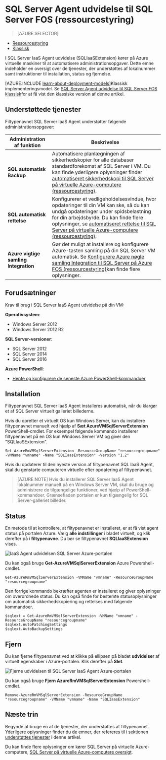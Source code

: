 <properties
    pageTitle="SQL Server Agent udvidelse til SQL Server FOS (ressourcestyring) | Microsoft Azure"
    description="Dette emne beskrives, hvordan du administrerer SQL Server agent udvidelse, som automatiserer bestemte SQL Server-administrationsopgaver. Dette omfatter automatisk sikkerhedskopiering, automatisk rettelse og Azure-tasten samling Integration. Dette emne bruges af Ressourcestyring installation tilstand."
    services="virtual-machines-windows"
    documentationCenter=""
    authors="rothja"
    manager="jhubbard"
    editor=""
    tags="azure-resource-manager"/>

<tags
    ms.service="virtual-machines-windows"
    ms.devlang="na"
    ms.topic="article"
    ms.tgt_pltfrm="vm-windows-sql-server"
    ms.workload="infrastructure-services"
    ms.date="10/27/2016"
    ms.author="jroth"/>

# <a name="sql-server-agent-extension-for-sql-server-vms-resource-manager"></a>SQL Server Agent udvidelse til SQL Server FOS (ressourcestyring)

> [AZURE.SELECTOR]
- [Ressourcestyring](virtual-machines-windows-sql-server-agent-extension.md)
- [Klassisk](virtual-machines-windows-classic-sql-server-agent-extension.md)

I SQL Server IaaS Agent udvidelse (SQLIaaSExtension) kører på Azure virtuelle maskiner til at automatisere administrationsopgaver. Dette emne indeholder en oversigt over de tjenester, der understøttes af lokalnummer samt instruktioner til installation, status og fjernelse.

[AZURE.INCLUDE [learn-about-deployment-models](../../includes/learn-about-deployment-models-rm-include.md)]Klassisk implementeringsmodel. Se [SQL Server Agent udvidelse til SQL Server FOS klassisk](virtual-machines-windows-classic-sql-server-agent-extension.md)for at få vist den klassiske version af denne artikel.

## <a name="supported-services"></a>Understøttede tjenester

Filtypenavnet SQL Server IaaS Agent understøtter følgende administrationsopgaver:

| Administration af funktion | Beskrivelse |
|---------------------|-------------------------------|
| **SQL automatisk Backup** | Automatisere planlægningen af sikkerhedskopier for alle databaser standardforekomst af SQL Server i VM. Du kan finde yderligere oplysninger finder [automatiseret sikkerhedskopi til SQL Server på virtuelle Azure-computere (ressourcestyring)](virtual-machines-windows-sql-automated-backup.md).|
| **SQL automatisk rettelse** | Konfigurerer et vedligeholdelsesvindue, hvor opdateringer til din VM kan ske, så du kan undgå opdateringer under spidsbelastning for din arbejdsbyrde. Du kan finde flere oplysninger, se [automatiseret rettelse til SQL Server på virtuelle Azure-computere (ressourcestyring)](virtual-machines-windows-sql-automated-patching.md).|
| **Azure vigtige samling Integration** | Gør det muligt at installere og konfigurere Azure-tasten samling på din SQL Server VM automatisk. Se [Konfigurere Azure nøgle samling Integration til SQL Server på Azure FOS (ressourcestyring)](virtual-machines-windows-ps-sql-keyvault.md)kan finde flere oplysninger.|

## <a name="prerequisites"></a>Forudsætninger

Krav til brug i SQL Server IaaS Agent udvidelse på din VM:

**Operativsystem**:

- Windows Server 2012
- Windows Server 2012 R2

**SQL Server-versioner**:

- SQL Server 2012
- SQL Server 2014
- SQL Server 2016

**Azure PowerShell**:

- [Hente og konfigurere de seneste Azure PowerShell-kommandoer](../powershell-install-configure.md)

## <a name="installation"></a>Installation

Filtypenavnet SQL Server IaaS Agent installeres automatisk, når du klargør et af SQL Server virtuelt galleriet billederne.

Hvis du opretter et virtuelt OS kun Windows Server, kan du installere filtypenavnet manuelt ved hjælp af **Sæt AzureVMSqlServerExtension** PowerShell-cmdlet. For eksempel følgende kommando installerer filtypenavnet på en OS kun Windows Server VM og giver den "SQLIaaSExtension".

    Set-AzureRmVMSqlServerExtension -ResourceGroupName "resourcegroupname" -VMName "vmname" -Name "SQLIaasExtension" -Version "1.2"

Hvis du opdaterer til den nyeste version af filtypenavnet SQL IaaS Agent, skal du genstarte computeren virtuelle efter opdatering af filtypenavnet.

>[AZURE.NOTE] Hvis du installerer SQL Server IaaS Agent lokalnummer manuelt på en Windows Server VM, skal du bruge og administrere de tilgængelige funktioner, ved hjælp af PowerShell-kommandoer. Grænsefladen portalen er kun tilgængelig for SQL Server-galleriet billeder.

## <a name="status"></a>Status

En metode til at kontrollere, at filtypenavnet er installeret, er at få vist agent status på portalen Azure. Vælg **alle indstillinger** i bladet virtuelt, og klik derefter på i **filtypenavne**. Du bør se filtypenavnet **SQLIaaSExtension** vises.

![IaaS Agent udvidelsen SQL Server Azure-portalen](./media/virtual-machines-windows-sql-server-agent-extension/azure-rm-sql-server-iaas-agent-portal.png)

Du kan også bruge **Get-AzureVMSqlServerExtension** Azure Powershell-cmdlet.

    Get-AzureRmVMSqlServerExtension -VMName "vmname" -ResourceGroupName "resourcegroupname"

Den forrige kommando bekræfter agenten er installeret og giver oplysninger om overordnede status. Du kan også finde for bestemte statusoplysninger om automatisk sikkerhedskopiering og rettelses med følgende kommandoer.

    $sqlext = Get-AzureRmVMSqlServerExtension -VMName "vmname" -ResourceGroupName "resourcegroupname"
    $sqlext.AutoPatchingSettings
    $sqlext.AutoBackupSettings

## <a name="removal"></a>Fjern   

Du kan fjerne filtypenavnet ved at klikke på ellipsen på bladet **udvidelser** af virtuelt egenskaber i Azure-portalen. Klik derefter på **Slet**.

![Fjerne udvidelsen til SQL Server IaaS Agent Azure-portalen](./media/virtual-machines-windows-sql-server-agent-extension/azure-rm-sql-server-iaas-agent-uninstall.png)

Du kan også bruge **Fjern AzureRmVMSqlServerExtension** Powershell-cmdlet.

    Remove-AzureRmVMSqlServerExtension -ResourceGroupName "resourcegroupname" -VMName "vmname" -Name "SQLIaasExtension"

## <a name="next-steps"></a>Næste trin

Begynde at bruge en af de tjenester, der understøttes af filtypenavnet. Yderligere oplysninger finder du de emner, der refereres til i sektionen [understøttes tjenester](#supported-services) i denne artikel.

Du kan finde flere oplysninger om kører SQL Server på virtuelle Azure-computere, [SQL Server på virtuelle Azure-computere oversigt](virtual-machines-windows-sql-server-iaas-overview.md).
